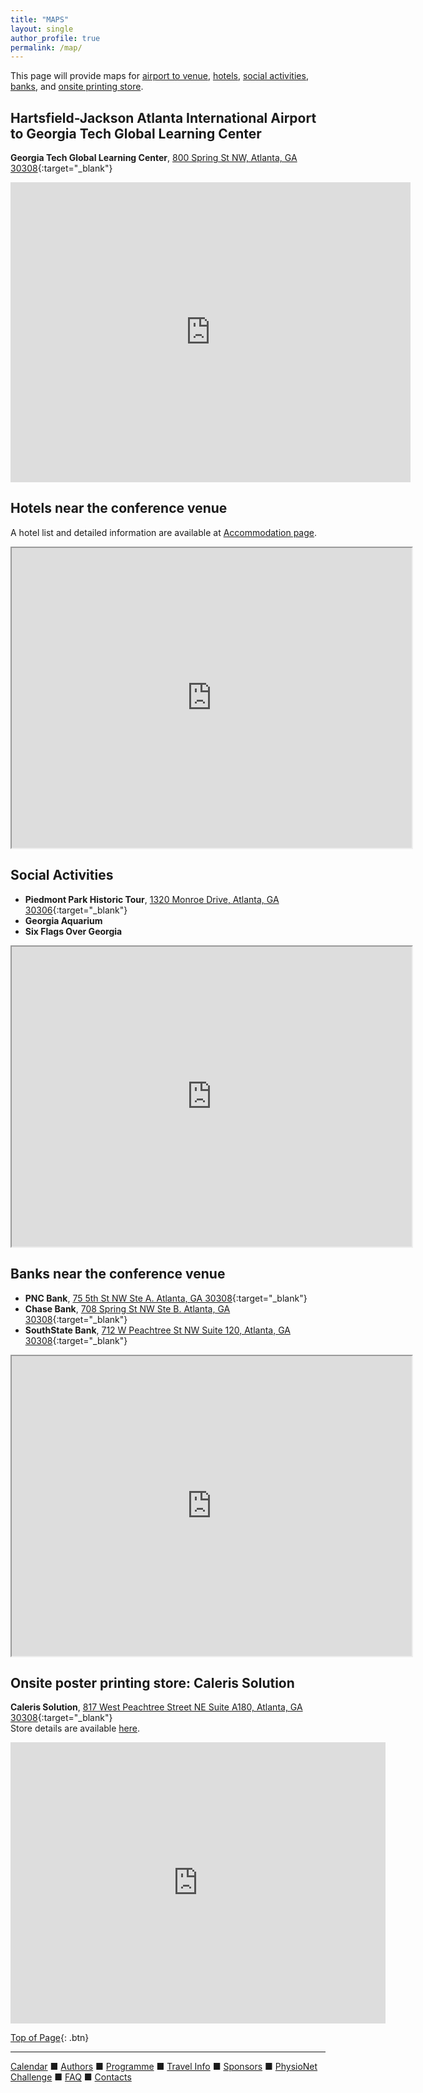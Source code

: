```yaml
---
title: "MAPS"
layout: single
author_profile: true
permalink: /map/
---
```

This page will provide maps for [airport to venue](../map/#map1), [hotels](../map/#map2), [social activities](../map/#map3), [banks](../map/#map4), and [onsite printing store](../map/#map5). 

## <a name="map1"></a>Hartsfield-Jackson Atlanta International Airport to Georgia Tech Global Learning Center
**Georgia Tech Global Learning Center**, [800 Spring St NW, Atlanta, GA 30308](https://goo.gl/maps/FzReiXFWZyRLP7Hi8){:target="_blank"}
<iframe src="https://www.google.com/maps/embed?pb=!1m28!1m12!1m3!1d106208.56066871993!2d-84.48805478391816!3d33.70849553658674!2m3!1f0!2f0!3f0!3m2!1i1024!2i768!4f13.1!4m13!3e3!4m5!1s0x88f4fd2fe1035901%3A0x4117a3ef1892b048!2sHartsfield-Jackson%20Atlanta%20International%20Airport%20(ATL)%2C%206000%20N%20Terminal%20Pkwy%2C%20Atlanta%2C%20GA%2030320!3m2!1d33.6407282!2d-84.4277001!4m5!1s0x88f50466c03ef281%3A0x33727ba143cafd68!2sGeorgia%20Tech%20Global%20Learning%20Center%2C%20800%20Spring%20St%20NW%2C%20Atlanta%2C%20GA%2030308!3m2!1d33.7763024!2d-84.3892796!5e0!3m2!1sen!2sus!4v1659546991088!5m2!1sen!2sus" width="640" height="480" style="border:0;" allowfullscreen="" loading="lazy" referrerpolicy="no-referrer-when-downgrade"></iframe>

## <a name="map2"></a>Hotels near the conference venue
A hotel list and detailed information are available at [Accommodation page](../accommodation).
<iframe src="https://www.google.com/maps/d/u/0/embed?mid=11WBQ7ozqdQVXEyWtqc3jimenW54kY2M&ehbc=2E312F" width="640" height="480"></iframe>

## <a name="map3"></a>Social Activities
* **Piedmont Park Historic Tour**, [1320 Monroe Drive, Atlanta, GA 30306](https://goo.gl/maps/PxxRru1o36skxDNE7){:target="_blank"}
* **Georgia Aquarium**
* **Six Flags Over Georgia**
<iframe src="https://www.google.com/maps/d/embed?mid=12cBhFC6QrEMg_OyXVjnIxiP7HnD2djg&ehbc=2E312F" width="640" height="480"></iframe>

## <a name="map4"></a>Banks near the conference venue
* **PNC Bank**, [75 5th St NW Ste A. Atlanta, GA 30308](https://goo.gl/maps/UT2MikJPRAwWLCq78){:target="_blank"}
* **Chase Bank**, [708 Spring St NW Ste B. Atlanta, GA 30308](https://goo.gl/maps/QfGiC2o729jxaqHT6){:target="_blank"}
* **SouthState Bank**, [712 W Peachtree St NW Suite 120, Atlanta, GA 30308](https://goo.gl/maps/pbXjxDGYMSHyf7rv5){:target="_blank"}

<iframe src="https://www.google.com/maps/d/embed?mid=1vvs39heXN_MrS1Myte6hmd9QGF5lxBw&ehbc=2E312F" width="640" height="480"></iframe>

## <a name="map5"></a>Onsite poster printing store: Caleris Solution
**Caleris Solution**, [817 West Peachtree Street NE Suite A180, Atlanta, GA 30308](https://goo.gl/maps/8qShRoBDuaYJVpvWA){:target="_blank"}\
Store details are available [here](../authors/#poster).

<iframe src="https://www.google.com/maps/embed?pb=!1m14!1m8!1m3!1d13265.420897377848!2d-84.3869841!3d33.7773239!3m2!1i1024!2i768!4f13.1!3m3!1m2!1s0x88f50466c2db507d%3A0x5686d4e4df763036!2sCaleris%20Solutions%2C%20(Printing%2C%20Pack%20%26%20Ship%2C%20Promotional%20Products)!5e0!3m2!1sen!2sus!4v1684776140260!5m2!1sen!2sus" width="600" height="450" style="border:0;" allowfullscreen="" loading="lazy" referrerpolicy="no-referrer-when-downgrade"></iframe>

[Top of Page](#top){: .btn}

---

[Calendar](../dates/) &#9632; [Authors](../authors) &#9632; [Programme](../programme/) &#9632; [Travel Info](../travel/) &#9632; [Sponsors](../sponsors/) &#9632; [PhysioNet Challenge](../challenge/) &#9632; [FAQ](../faq/) &#9632; [Contacts](../contact/)
